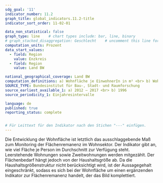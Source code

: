 ```yaml
---
sdg_goal: '11'
indicator_number: 11.2
graph_title: global_indicators.11.2-title 
indicator_sort_order: 11-02-01

data_non_statistical: false
graph_type: line    # chart types include: bar, line, binary
# graph_stacked_disaggregation: Geschlecht    # uncomment this line for stacked bars. eplace "Geschlecht" with the field of aggregation.
computation_units: Prozent
data_start_values:
  - field: Region
    value: Enzkreis
  - field: Region
    value: Land BW

national_geographical_coverage: Land BW
computation_definitions: a) Wohnfläche je EinwohnerIn in m² <br> b) Wohnfläche = Veränderung gegenüber dem Vorjahr
SOURCE_TYPE: Bundesinstitut für Bau-, Stadt- und Raumforschung
source_earliest_available_1: a) 2012 – 2017 <br> b) 1996
source_periodicity_1: Einjahresintervalle

language: de   
published: true
reporting_status: complete


# Für Leittext für den Indikator nach den Stichen "---" einfügen.
---
```


Die Entwicklung der Wohnfläche ist letztlich das ausschlaggebende Maß zum Monitoring der Flächenremanenz im Wohnsektor.
Der Indikator gibt an, wie viel Fläche je Person im Durchschnitt zur Verfügung steht. Leerstehende Wohnungen sowie Zweitwohnungen werden mitgezählt. Der Flächenbedarf hängt jedoch von der Haushaltsgröße ab. Da die Haushaltsgrößenstruktur nicht berücksichtigt wird, ist der Aussagegehalt eingeschränkt, sodass es sich bei der Wohnfläche um einen ergänzenden Indikator zur Flächenremanenz handelt, der das Bild komplettiert.